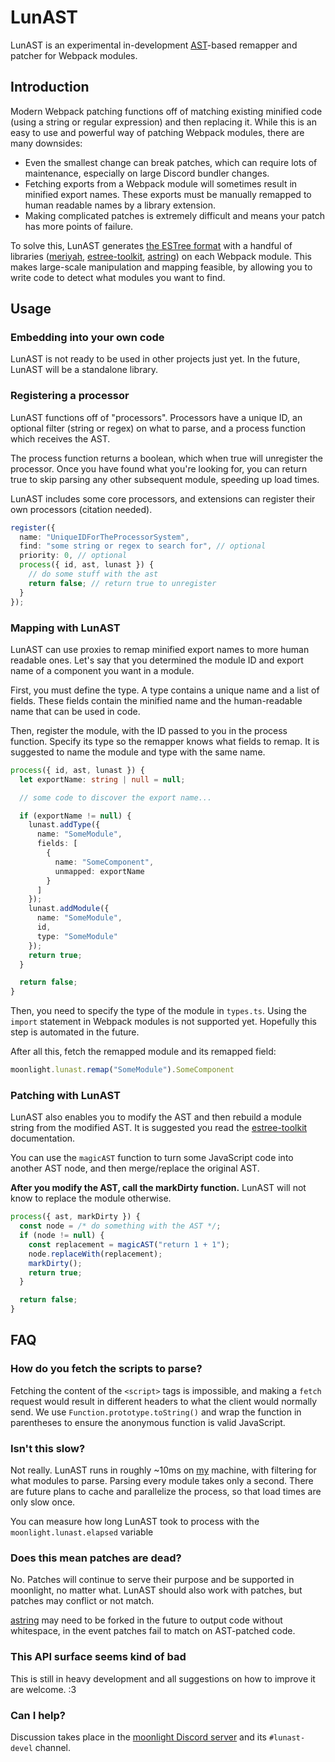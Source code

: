 # LunAST

LunAST is an experimental in-development [AST](https://en.wikipedia.org/wiki/Abstract_syntax_tree)-based remapper and patcher for Webpack modules.

## Introduction

Modern Webpack patching functions off of matching existing minified code (using a string or regular expression) and then replacing it. While this is an easy to use and powerful way of patching Webpack modules, there are many downsides:

- Even the smallest change can break patches, which can require lots of maintenance, especially on large Discord bundler changes.
- Fetching exports from a Webpack module will sometimes result in minified export names. These exports must be manually remapped to human readable names by a library extension.
- Making complicated patches is extremely difficult and means your patch has more points of failure.

To solve this, LunAST generates [the ESTree format](https://github.com/estree/estree) with a handful of libraries ([meriyah](https://github.com/meriyah/meriyah), [estree-toolkit](https://github.com/sarsamurmu/estree-toolkit), [astring](https://github.com/davidbonnet/astring)) on each Webpack module. This makes large-scale manipulation and mapping feasible, by allowing you to write code to detect what modules you want to find.

## Usage

### Embedding into your own code

LunAST is not ready to be used in other projects just yet. In the future, LunAST will be a standalone library.

### Registering a processor

LunAST functions off of "processors". Processors have a unique ID, an optional filter (string or regex) on what to parse, and a process function which receives the AST.

The process function returns a boolean, which when true will unregister the processor. Once you have found what you're looking for, you can return true to skip parsing any other subsequent module, speeding up load times.

LunAST includes some core processors, and extensions can register their own processors (citation needed).

```ts
register({
  name: "UniqueIDForTheProcessorSystem",
  find: "some string or regex to search for", // optional
  priority: 0, // optional
  process({ id, ast, lunast }) {
    // do some stuff with the ast
    return false; // return true to unregister
  }
});
```

### Mapping with LunAST

LunAST can use proxies to remap minified export names to more human readable ones. Let's say that you determined the module ID and export name of a component you want in a module.

First, you must define the type. A type contains a unique name and a list of fields. These fields contain the minified name and the human-readable name that can be used in code.

Then, register the module, with the ID passed to you in the process function. Specify its type so the remapper knows what fields to remap. It is suggested to name the module and type with the same name.

```ts
process({ id, ast, lunast }) {
  let exportName: string | null = null;

  // some code to discover the export name...

  if (exportName != null) {
    lunast.addType({
      name: "SomeModule",
      fields: [
        {
          name: "SomeComponent",
          unmapped: exportName
        }
      ]
    });
    lunast.addModule({
      name: "SomeModule",
      id,
      type: "SomeModule"
    });
    return true;
  }

  return false;
}
```

Then, you need to specify the type of the module in `types.ts`. Using the `import` statement in Webpack modules is not supported yet. Hopefully this step is automated in the future.

After all this, fetch the remapped module and its remapped field:

```ts
moonlight.lunast.remap("SomeModule").SomeComponent
```

### Patching with LunAST

LunAST also enables you to modify the AST and then rebuild a module string from the modified AST. It is suggested you read the [estree-toolkit](https://estree-toolkit.netlify.app/welcome) documentation.

You can use the `magicAST` function to turn some JavaScript code into another AST node, and then merge/replace the original AST.

**After you modify the AST, call the markDirty function.** LunAST will not know to replace the module otherwise.

```ts
process({ ast, markDirty }) {
  const node = /* do something with the AST */;
  if (node != null) {
    const replacement = magicAST("return 1 + 1");
    node.replaceWith(replacement);
    markDirty();
    return true;
  }

  return false;
}
```

## FAQ

### How do you fetch the scripts to parse?

Fetching the content of the `<script>` tags is impossible, and making a `fetch` request would result in different headers to what the client would normally send. We use `Function.prototype.toString()` and wrap the function in parentheses to ensure the anonymous function is valid JavaScript.

### Isn't this slow?

Not really. LunAST runs in roughly ~10ms on [my](https://github.com/NotNite) machine, with filtering for what modules to parse. Parsing every module takes only a second. There are future plans to cache and parallelize the process, so that load times are only slow once.

You can measure how long LunAST took to process with the `moonlight.lunast.elapsed` variable

### Does this mean patches are dead?

No. Patches will continue to serve their purpose and be supported in moonlight, no matter what. LunAST should also work with patches, but patches may conflict or not match.

[astring](https://github.com/davidbonnet/astring) may need to be forked in the future to output code without whitespace, in the event patches fail to match on AST-patched code.

### This API surface seems kind of bad

This is still in heavy development and all suggestions on how to improve it are welcome. :3

### Can I help?

Discussion takes place in the [moonlight Discord server](https://discord.gg/FdZBTFCP6F) and its `#lunast-devel` channel.
